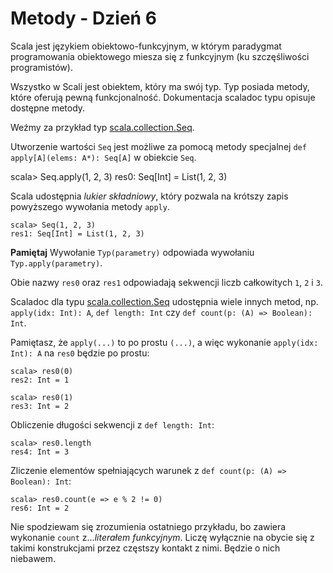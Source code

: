 Metody - Dzień 6
================
Scala jest językiem obiektowo-funkcyjnym, w którym paradygmat programowania obiektowego miesza się z funkcyjnym (ku szczęśliwości programistów).

Wszystko w Scali jest obiektem, który ma swój typ. Typ posiada metody, które oferują pewną funkcjonalność. Dokumentacja scaladoc typu opisuje dostępne metody.

Weźmy za przykład typ [scala.collection.Seq](http://www.scala-lang.org/api/current/#scala.collection.Seq$).

Utworzenie wartości `Seq` jest możliwe za pomocą metody specjalnej `def apply[A](elems: A*): Seq[A]` w obiekcie `Seq`.

scala> Seq.apply(1, 2, 3)
res0: Seq[Int] = List(1, 2, 3)

Scala udostępnia *lukier składniowy*, który pozwala na krótszy zapis powyższego wywołania metody `apply`.

    scala> Seq(1, 2, 3)
    res1: Seq[Int] = List(1, 2, 3)

**Pamiętaj** Wywołanie `Typ(parametry)` odpowiada wywołaniu `Typ.apply(parametry)`.

Obie nazwy `res0` oraz `res1` odpowiadają sekwencji liczb całkowitych `1`, `2` i `3`.

Scaladoc dla typu [scala.collection.Seq](http://www.scala-lang.org/api/current/#scala.collection.Seq) udostępnia wiele innych metod, np. `apply(idx: Int): A`, `def length: Int` czy `def count(p: (A) => Boolean): Int`.

Pamiętasz, że `apply(...)` to po prostu `(...)`, a więc wykonanie `apply(idx: Int): A` na `res0` będzie po prostu:

    scala> res0(0)
    res2: Int = 1

    scala> res0(1)
    res3: Int = 2

Obliczenie długości sekwencji z `def length: Int`:

    scala> res0.length
    res4: Int = 3

Zliczenie elementów spełniających warunek z `def count(p: (A) => Boolean): Int`:

    scala> res0.count(e => e % 2 != 0)
    res6: Int = 2

Nie spodziewam się zrozumienia ostatniego przykładu, bo zawiera wykonanie `count` z...*literałem funkcyjnym*. Liczę wyłącznie na obycie się z takimi konstrukcjami przez częstszy kontakt z nimi. Będzie o nich niebawem.